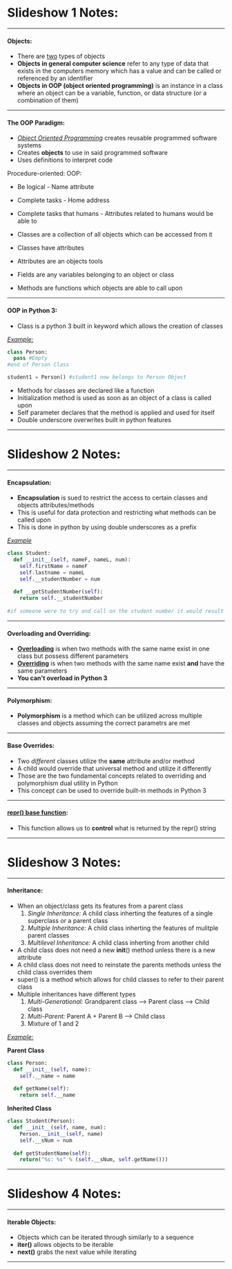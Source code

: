 # Slideshow 1 Notes:
---
  #### Objects:
  - There are [two](https://www.freecodecamp.org/news/object-oriented-programming-in-python/#:~:text=Python%2C%20like%20every%20other%20object,define%20a%20particular%20object%20type.) types of objects
  - **Objects in general computer science** refer to any type of data that exists in the computers memory which has a value and can be called or referenced by an identifier
  - **Objects in OOP (object oriented programming)** is an instance in a class where an object can be a variable, function, or data structure (or a combination of them)
  ---
  #### The OOP Paradigm:
  - [*Object Oriented Programming*](https://www.educative.io/blog/object-oriented-programming) creates reusable programmed software systems
  - Creates **objects** to use in said programmed software
  - Uses definitions to interpret code
  
  Procedure-oriented:              OOP:
  - Be logical                     - Name attribute
  - Complete tasks                 - Home address
  - Complete tasks that humans     - Attributes related to humans
    would be able to
  
  - Classes are a collection of all objects which can be accessed from it
  - Classes have attributes
  - Attributes are an objects tools
  - Fields are any variables belonging to an object or class
  - Methods are functions which objects are able to call upon
  ---
  #### OOP in Python 3:
  - Class is a python 3 built in keyword which allows the creation of classes
  
  [*Example:*](https://docs.google.com/presentation/d/1wJ1SqLBaVSahdJUO41QRkyyLDmXpMWCROxV5TzdWsvU/edit#slide=id.g2a79f171fd_0_28)
  ```python
  class Person:
    pass #Empty
  #end of Person Class
  
  student1 = Person() #student1 now belongs to Person Object
  ```
  
  - Methods for classes are declared like a function
  - Initialization method is used as soon as an object of a class is called upon
  - Self parameter declares that the method is applied and used for itself
  - Double underscore overwrites built in python features
  ---
# Slideshow 2 Notes:
---
  #### Encapsulation: 
  - **Encapsulation** is sued to restrict the access to certain classes and objects attributes/methods
  - This is useful for data protection and restricting what methods can be called upon
  - This is done in python by using double underscores as a prefix

[*Example*](https://docs.google.com/presentation/d/1BSBVPl27YKaFtiNa_6EPyUd5gnM5o60fKHdrmtp2jGk/edit#slide=id.g2a84dd718b_0_9)

```python
class Student:
  def __init__(self, nameF, nameL, num):
    self.firstName = nameF
    self.lastname = nameL
    self.__studentNumber = num
    
  def __getStudentNumber(self):
    return self.__studentNumber
    
#if someone were to try and call on the student number it would result in an error because it is now encapsulated
```
  ---
  #### Overloading and Overriding:
  - [**Overloading**](https://www.pluralsight.com/guides/overload-methods-invoking-overload-methods-csharp) is when two methods with the same name exist in one class but possess different parameters
  - [**Overriding**](https://www.techopedia.com/definition/24010/overriding) is when two methods with the same name exist **and** have the same parameters
  - **You can't overload in Python 3**
  ---
  #### Polymorphism:
  - **Polymorphism** is a method which can be utilized across multiple classes and objects assuming the correct parametrs are met
  ---
  #### Base Overrides:
  - Two *different* classes utilize the **same** attribute and/or method 
  - A child would override that universal method and utilize it differently
  - Those are the two fundamental concepts related to overriding and polymorphism dual utility in Python
  - This concept can be used to override built-in methods in Python 3
  ---
  #### [__repr__() base function](https://www.digitalocean.com/community/tutorials/python-str-repr-functions):
  - This function allows us to **control** what is returned by the repr() string
  ---
# Slideshow 3 Notes:
---
  #### Inheritance:
  - When an object/class gets its features from a parent class
      1. *Single Inheritance:* A child class inherting the features of a single superclass or a parent class
      2. *Multiple Inheritance:* A child class inherting the features of mulitple parent classes
      3. *Multilevel Inheritance:* A child class inherting from another child 
  - A child class does not need a new __init__() method unless there is a new attribute 
  - A child class does not need to reinstate the parents methods unless the child class overrides them
  - super() is a method which allows for child classes to refer to their parent class
  - Multiple inheritances have different types
    1. *Multi-Generational:* Grandparent class --> Parent class --> Child class
    2. *Multi-Parent:* Parent A + Parent B --> Child class
    3. Mixture of 1 and 2

  [*Example:*](https://docs.google.com/presentation/d/1Y_By4kpgBXSZrrpH0JwcwBKgZf3GcTAweFDXrnMZx-U/edit#slide=id.g55ff66ea53_0_14)
  
  **Parent Class**                
  ```python
  class Person:
    def __init__(self, name):
      self.__name = name
      
    def getName(self):
      return self.__name
```
**Inherited Class**
```python
class Student(Person):
  def __init__(self, name, num):
    Person.__init__(self, name)
    self.__sNum = num
    
  def getStudentName(self):
    return("%s: %s" % (self.__sNum, self.getName()))
```  
---
# Slideshow 4 Notes:
---
  #### Iterable Objects:
  - Objects which can be iterated through similarly to a sequence 
  - **__iter__()** allows objects to be iterable
  - **__next__()** grabs the next value while iterating
  ---
 
